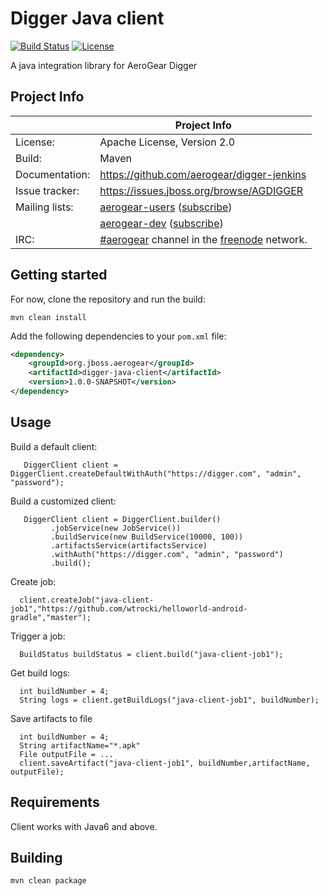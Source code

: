 # Digger Java client

[![Build Status](https://travis-ci.org/aerogear/digger-java.png)](https://travis-ci.org/aerogear/digger-java)
[![License](https://img.shields.io/:license-Apache2-blue.svg)](http://www.apache.org/licenses/LICENSE-2.0)

A java integration library for AeroGear Digger

## Project Info

|                 | Project Info  |
| --------------- | ------------- |
| License:        | Apache License, Version 2.0  |
| Build:          | Maven  |
| Documentation:  | https://github.com/aerogear/digger-jenkins  |
| Issue tracker:  | https://issues.jboss.org/browse/AGDIGGER  |
| Mailing lists:  | [aerogear-users](http://aerogear-users.1116366.n5.nabble.com/) ([subscribe](https://lists.jboss.org/mailman/listinfo/aerogear-users))  |
|                 | [aerogear-dev](http://aerogear-dev.1069024.n5.nabble.com/) ([subscribe](https://lists.jboss.org/mailman/listinfo/aerogear-dev))  |
| IRC:            | [#aerogear](https://webchat.freenode.net/?channels=aerogear) channel in the [freenode](http://freenode.net/) network.  |


## Getting started

For now, clone the repository and run the build:

```
mvn clean install
```

Add the following dependencies to your ```pom.xml``` file:

```xml
<dependency>
    <groupId>org.jboss.aerogear</groupId>
    <artifactId>digger-java-client</artifactId>
    <version>1.0.0-SNAPSHOT</version>
</dependency>
```

## Usage

Build a default client:
```
   DiggerClient client = DiggerClient.createDefaultWithAuth("https://digger.com", "admin", "password");
```

Build a customized client:
```
   DiggerClient client = DiggerClient.builder()
         .jobService(new JobService())
         .buildService(new BuildService(10000, 100))
         .artifactsService(artifactsService)
         .withAuth("https://digger.com", "admin", "password")
         .build();
```

Create job:

```
  client.createJob("java-client-job1","https://github.com/wtrocki/helloworld-android-gradle","master");
```

Trigger a job:

```
  BuildStatus buildStatus = client.build("java-client-job1");
```

Get build logs:

```
  int buildNumber = 4;
  String logs = client.getBuildLogs("java-client-job1", buildNumber);
```

Save artifacts to file

```
  int buildNumber = 4;
  String artifactName="*.apk" 
  File outputFile = ...
  client.saveArtifact("java-client-job1", buildNumber,artifactName, outputFile);
```

## Requirements

Client works with Java6 and above.

## Building

`mvn clean package`


